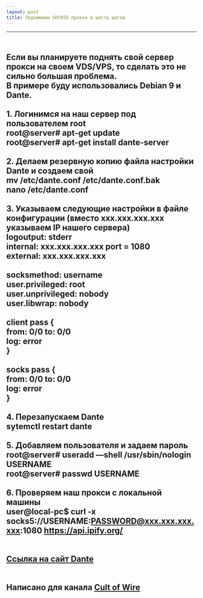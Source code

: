 ```yaml
---
layout: post
title: Поднимаем SOCKS5 прокси в шесть шагов
---
```


---
<br />Если вы планируете поднять свой сервер прокси на своем VDS/VPS, то сделать это не сильно большая проблема.
<br />В примере буду использовались Debian 9 и Dante.
<br />
<br />1. Логинимся на наш сервер под пользователем root
<br />root@server# apt-get update
<br />root@server# apt-get install dante-server
<br />
<br />2. Делаем резервную копию файла настройки Dante и создаем свой
<br />mv /etc/dante.conf /etc/dante.conf.bak
<br />nano /etc/dante.conf
<br />
<br />3. Указываем следующие настройки в файле конфигурации (вместо xxx.xxx.xxx.xxx указываем IP нашего сервера)
<br />logoutput: stderr
<br />internal: xxx.xxx.xxx.xxx port = 1080
<br />external: xxx.xxx.xxx.xxx
<br />
<br />socksmethod: username
<br />user.privileged: root
<br />user.unprivileged: nobody
<br />user.libwrap: nobody
<br />
<br />client pass {
<br />    from: 0/0 to: 0/0
<br />    log: error
<br />}
<br />
<br />socks pass {
<br />    from: 0/0 to: 0/0
<br />    log: error
<br />}
<br />
<br />4. Перезапускаем Dante
<br />sytemctl restart dante
<br />
<br />5. Добавляем пользователя и задаем пароль
<br />root@server# useradd —shell /usr/sbin/nologin USERNAME
<br />root@server# passwd USERNAME
<br />
<br />6. Проверяем наш прокси с локальной машины
<br />user@local-pc$ curl -x socks5://USERNAME:PASSWORD@xxx.xxx.xxx.xxx:1080 https://api.ipify.org/
<br />
<br />
<br /><a href="https://www.inet.no/dante/">Ссылка на сайт Dante</a>
<br />
<br />
<br />Написано для канала <a href="https://t.me/cultofwire">Cult of Wire</a>
 ---
